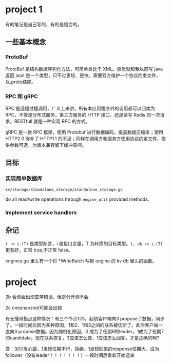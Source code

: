 # project 1

有的笔记是自己写的，有的是缝合的。

## 一些基本概念

### ProtoBuf

ProtoBuf 是结构数据序列化方法，可简单类比于 XML。感觉就和我以前写 java 返回 json 是一个类型，只不过更轻、更快。需要双方维护一个协议约束文件，以.proto结尾。

### RPC 和 gRPC

RPC 是远程过程调用，广义上来讲，所有本应用程序外的调用都可以归类为 RPC，不管是分布式服务，第三方服务的 HTTP 接口，还是读写 Redis 的一次请求。RESTfull 就是一种实现 RPC 的方式。

gRPC 是一款 RPC 框架，使用 Protobuf 进行数据编码，提高数据压缩率；使用 HTTP2.0 弥补了 HTTP1.1 的不足；同样在调用方和服务方使用协议约定文件，提供参数可选，为版本兼容留下缓冲空间。

## 目标

### 实现简单数据库

`kv/storage/standalone_storage/standalone_storage.go`

do all read/write operations through `engine_util` provided methods.

### Implement service handlers

## 杂记

`t := i.(T)` 是类型断言，i 是接口变量，T 为转换的目标类型。`t, ok := i.(T)` 更有好，正常 true,不正常 false。

engines.go 里头有一个将 *WriteBatch 写到 engine 的 kv db 里头的函数。

# project

2b 合测会出现玄学错误，但是分开测不会

2c onesnapshot可能会出错

有无懂哥指点这种情况：有三个节点123，起初客户端向3 propose了数据，同步了。一段时间后因为某种原因，1和2、1和3之间的联系被切断了。此后客户端一直向3 propose数据。因为随机化原因，3 成为了任期6的leader，1成为了任期7的candidate。现在联系恢复，3应该怎么做，1应该怎么回答，才是正确的啊?

答：3向1发心跳，1发现任期不行，拒绝。1发现回来的response任期大，成为follower（没有leader！！！！！！！）一段时间后重新开始选举